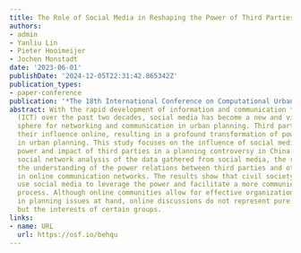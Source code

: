 ```yaml
---
title: The Role of Social Media in Reshaping the Power of Third Parties in Urban Planning
authors:
- admin
- Yanliu Lin
- Pieter Hooimeijer
- Jochen Monstadt
date: '2023-06-01'
publishDate: '2024-12-05T22:31:42.865342Z'
publication_types:
- paper-conference
publication: '*The 18th International Conference on Computational Urban Planning and Urban Management (CUPUM 2023)*'
abstract: With the rapid development of information and communication technologies
  (ICT) over the past two decades, social media has become a new and vital public
  sphere for networking and communication in urban planning. Third parties have expanded
  their influence online, resulting in a profound transformation of power relations
  in urban planning. This study focuses on the influence of social media on the role,
  power and impact of third parties in a planning controversy in China. Based on the
  social network analysis of the data gathered from social media, the research enriches
  the understanding of the power relations between third parties and other actors
  in online communication networks. The results show that civil society and journalism
  use social media to leverage the power and facilitate a more communicative planning
  process. Although online communities allow for effective organization and actions
  in planning issues at hand, online discussions do not represent pure public interest
  but the interests of certain groups.
links:
- name: URL
  url: https://osf.io/behqu
---
```

